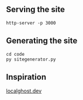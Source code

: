 ## Serving the site
`http-server -p 3000`

## Generating the site
```
cd code
py sitegenerator.py
```

## Inspiration
[localghost.dev](https://localghost.dev)